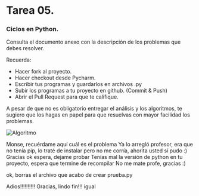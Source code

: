 # Tarea 05.

### Ciclos en Python.

Consulta el documento anexo con la descripción de los problemas que debes resolver.

Recuerda:
* Hacer fork al proyecto.
* Hacer checkout desde Pycharm.
* Escribir tus programas y guardarlos en archivos .py
* Subir los programas a tu proyecto en github. (Commit & Push)
* Abrir el Pull Request para que te califique.

A pesar de que no es obligatorio entregar el análisis y los algoritmos, te sugiero que los hagas en papel para que resuelvas con mayor facilidad los problemas.

![Algoritmo](https://www.enriquedans.com/wp-content/uploads/2016/03/algoritmo.jpg)


Monse, recuérdame aquí cuál es el problema
Ya lo arregló profesor, era que no tenía pip, lo traté de instalar pero no me corría, ahorita usted sí pudo
:)
Gracias
ok espera, dejame probar
Tenías mal la versión de python en tu proyecto, espera que termine de recompilar
No me mate profe, gracias :)

ok, borras el archivo que acabo de crear prueba.py

Adios!!!!!!!!!!
Gracias, lindo fin!!!
igual
